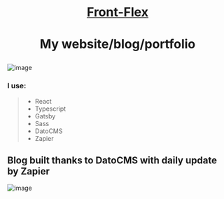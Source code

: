 # <p align="center">[Front-Flex](https://frontflex.netlify.app)</p>

# <p align="center">My website/blog/portfolio</p>
![image](https://user-images.githubusercontent.com/77500425/160290479-73c6bd1b-673f-4d87-b019-d829202d2fa7.png)

### I use:
> - React
> - Typescript
> - Gatsby
> - Sass
> - DatoCMS
> - Zapier

## Blog built thanks to DatoCMS with daily update by Zapier

![image](https://user-images.githubusercontent.com/77500425/162631508-021deebc-19a2-476e-b3d5-64b8957cbbce.png)

